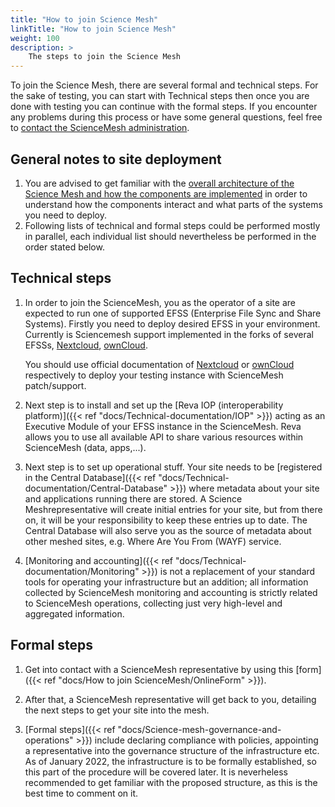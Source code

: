 ```yaml
---
title: "How to join Science Mesh"
linkTitle: "How to join Science Mesh"
weight: 100
description: >
    The steps to join the Science Mesh
---
```


To join the Science Mesh, there are several formal and technical steps. For the sake of testing, you can start with Technical steps then once you are done with testing you can continue with the formal steps. If you encounter any problems during this process or have some general questions, feel free to [contact the ScienceMesh administration](../support/). 

## General notes to site deployment
1. You are advised to get familiar with the [overall architecture of the Science Mesh and how the components are implemented](../architecture/) in order to understand how the components interact and what parts of the systems you need to deploy.
1. Following lists of technical and formal steps could be performed mostly in parallel, each individual list should nevertheless be performed in the order stated below.

## Technical steps
1. In order to join the ScienceMesh, you as the operator of a site are expected to run one of supported EFSS (Enterprise File Sync and Share Systems). Firstly you need to deploy desired EFSS in your environment. Currently is Sciencemesh support implemented in the forks of several EFSSs, [Nextcloud](https://github.com/pondersource/server/tree/dynamic-shareproviders), [ownCloud](https://github.com/pondersource/core). 

	You should use official documentation of [Nextcloud](https://nextcloud.com/install/) or [ownCloud](https://doc.owncloud.com/docs/next/) respectively to deploy your testing instance with ScienceMesh patch/support.

1. Next step is to install and set up the [Reva IOP (interoperability platform)]({{< ref "docs/Technical-documentation/IOP" >}}) acting as an Executive Module of your EFSS instance in the ScienceMesh. Reva allows you to use all available API to share various resources within ScienceMesh (data, apps,...).

1. Next step is to set up operational stuff. Your site needs to be [registered in the Central Database]({{< ref "docs/Technical-documentation/Central-Database" >}}) where metadata about your site and applications running there are stored. A Science Meshrepresentative will create initial entries for your site, but from there on, it will be your responsibility to keep these entries up to date. The Central Database will also serve you as the source of metadata about other meshed sites, e.g. Where Are You From (WAYF) service. 

1. [Monitoring and accounting]({{< ref "docs/Technical-documentation/Monitoring" >}}) is not a replacement of your standard tools for operating your infrastructure but an addition; all information collected by ScienceMesh monitoring and accounting is strictly related to ScienceMesh operations, collecting just very high-level and aggregated information.


## Formal steps

1. Get into contact with a ScienceMesh representative by using this [form]({{< ref "docs/How to join ScienceMesh/OnlineForm" >}}).

1. After that, a ScienceMesh representative will get back to you, detailing the next steps to get your site into the mesh.

1. [Formal steps]({{< ref "docs/Science-mesh-governance-and-operations" >}}) include declaring compliance with policies, appointing a representative into the governance structure of the infrastructure etc. As of January 2022, the infrastructure is to be formally established, so this part of the procedure will be covered later. It is neverheless recommended to get familiar with the proposed structure, as this is the best time to comment on it.

<!--
FIXME: I have asked Kuba and Pedro for an email addres helpdesk@sciencemesh.io
-->

<!--
From the Site Admission Procedure

Technical requirements
1. Each service must offer a way to be testable and verifiable from the outside by the
Operational Team to support automated testing.
1. The service MUST offer the required endpoints to perform these tests.
2. An account MUST be created in order to facilitate these tests.
3. These endpoints MUST be protected by some kind of authorisation mechanism.
4. It is only necessary to open these endpoints to the Operational Team; the Operational
Team will inform the site administrators in advance what IPs these tests will come from.
2. The service MUST support the Up-Test: This test will probe the service to see if it is up and
running, i.e. whether it can respond to a simple query on its endpoint.
3. An endpoint to collect accounting metrics MUST be provided.
1. This endpoint MUST be protected by some kind of authorisation mechanism.
2. It is only necessary to open this endpoint to the Operational Team; the Operational Team
will inform the site administrators in advance from what IPs the accounting metrics will
be collected.

Site admission procedure
The following steps need to be undertaken to join the Science Mesh:
1. A representative of the applicant Site signs the Science Mesh Policy Declaration and
presents it to the Operational Team together with the necessary contact information.
2. The applicant Site MUST make sure that it conforms with the requirements in section
“Requirements for Sites joining the Science Mesh”.
3. The Operational Team verifies that the applicant conforms with the requirements in section
“Requirements for Sites joining the Science Mesh”. If the applicant does not conform with
the requirements, the Operational Team MUST describe reasons and SHOULD give a
recommendation how to remedy.
4. The Operational Team informs the Science Mesh Steering Group about a new Site.
45. The Operational Team performs registration of the applicant Site to the Science Mesh. This
includes registration in the Central Database and making sure that accounting metrics are
collected and the Site monitoring tests are running.
-->

<!--

For the CS3 workshop, the governance boards and the OT will not be in place.
Therefore let us just focus on the technical part and leave the paperwork for
later on. We want sites to join the Science Mesh and not be deterred bij a mountain of bureaucracy.

-->

<!--
Here is a brief overview of the steps necessary to join the Science Mesh project:

1. First you need to setup:
    - the [Inter Operability Platform]({{< ref "docs/Technical-documentation/IOP" >}}) (IOP)
    - the [health monitoring]({{< ref "docs/Technical-documentation/monitoring/Health-Monitoring" >}})
    - the [accounting metrics]({{< ref "docs/Technical-documentation/monitoring/Accounting-Metrics" >}}) collection    

   for your site. You may find information on how to setup these components by following the links above.

1. Get into contact with a Science Mesh representative by using this [form]({{< ref "docs/How to join ScienceMesh/OnlineForm" >}})
1. After that, a Science Mesh representative will get back to you, detailing the next steps to get your site up and running.
1. Your site is then added to our central database, effectively integrating it into the Science Mesh.
    - This includes appearing on all Science Mesh dashboards and being actively monitored for proper health.
1. In order to maintain your site's information in the central database, you will need to create an administrative account for our central database and request proper accesss rights.
    - More information will be provided by a Science Mesh representative after your site has joined the Science Mesh.
-->

<!--
1. Read the technical and legal documentation which can be found here (FIXME).
1. Get into contact with the Science Mesh administration by using this online form (FIXME).
1. After reviewing your request, an administrator will get back to you, detailing the next steps; these include:
    - Getting remaining details about your site, especially technical ones like your IOP address for health monitoring
    - Performing initial compatibility and quality tests
    - FIXME...
1. Once all prerequisites have been met, you need to agree to and sign our OLAs/SLAs (FIXME).
1. Your site is added to our central database, effectively integrating it into the Science Mesh.
    - This includes appearing on all Science Mesh dashboards and being actively monitored for proper health.
1. In order to maintain your site's information, you will need to create an administrative account for our central database and request proper accesss rights.
    - More information will be provided by an administrator after your site has joined the Science Mesh.

-->

<!--

This stuff should go to FIXME1 I think.

### Checklists (FIXME)
Below you'll find some quick checklists to help you get your site ready for joining the Science Mesh.

#### General requirements (FIXME)
- Have this...
- And that...
- Legal stuff...
- FIXME...

#### Basic technical requirements
- Supported EFSS systems: _ownCloud 10/OCIS_, _Nextcloud_ (Version?), _Seafile_ (Version?)
- IOP (Reva) installed, configured and running next to your EFSS system
- EFSS and IOP must be accessible from the outside (see here (FIXME))
- FIXME...

#### Before joining the Science Mesh
- Read this (FIXME) introductory document that details the technical requirements to join the Science Mesh
- Install the IOP (Reva) as explained here (FIXME)
- Configure the IOP and connect it to your EFSS as explained here (FIXME)
- Run some self-tests as explained here (FIXME)
- FIXME...
-->
